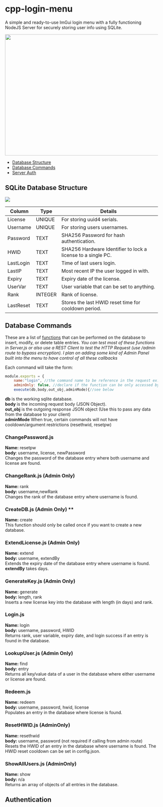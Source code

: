 # cpp-login-menu
A simple and ready-to-use ImGui login menu with a fully functioning NodeJS Server for securely storing user info using SQLite.
<p align="center">
<kbd><img height="400" width = "650" src="https://i.gyazo.com/67c1d77797cb4ea84751cbd337ca99e4.gif"/></kbd>
</p>


* [Database Structure](https://github.com/fsalinas26/cpp-login-menu#sqlite-database-structure)  
* [Database Commands](https://github.com/fsalinas26/cpp-login-menu#database-commands)  
* [Server Auth](https://github.com/fsalinas26/cpp-login-menu#authentication)  

## SQLite Database Structure  
<img src="https://i.gyazo.com/15d1064b2e246d6facc2d7e8bed6f9e1.png">

| Column  | Type | Details |
| ------------- |---| ------------- |
| License |UNIQUE| For storing uuid4 serials.   |
| Username |UNIQUE|For storing users usernames.  |
| Password  |TEXT|SHA256 Password for hash authentication.  |
| HWID  |TEXT|SHA256 Hardware Identifier to lock a license to a single PC.  |
| LastLogin  |TEXT| Time of last users login.  |
| LastIP  |TEXT|Most recent IP the user logged in with.  |
| Expiry  |TEXT|Expiry date of the license.  |
| UserVar  |TEXT|User variable that can be set to anything.  |
| Rank  |INTEGER|Rank of license.  |
| LastReset  |TEXT| Stores the last HWID reset time for cooldown period.  |

## Database Commands  
These are a list of [functions](https://github.com/fsalinas26/cpp-login-menu/tree/master/NodeJS%20Server/Commands) that can be performed on the database to insert, modify, or delete table entries.
*You can test most of these functions in Server.js or also use a REST Client to test the HTTP Request (use /admin route to bypass encryption). I plan on adding some kind of Admin Panel built into the menu to have control of all these callbacks*  

Each command will take the form:  
```javascript
module.exports = {
    name:"login", //the command name to be reference in the request ex. {"command": "login"}
    adminOnly: false, //declare if the function can be only accessed by admin clients
    execute(db,body,out_obj,adminMode){//see below
```
**db** is the working sqlite database.  
**body** is the incoming request body (JSON Object).  
**out_obj** is the outgoing response JSON object (Use this to pass any data from the database to your client)  
**adminMode** When true, certain commands will not have cooldown/argument restrictions (resethwid, resetpw)   
### ChangePassword.js  
**Name:** resetpw  
**body**: username, license, newPassword  
Changes the password of the database entry where both username and license are found.  

### ChangeRank.js (Admin Only)  
**Name:** rank  
**body:** username,newRank  
Changes the rank of the database entry where username is found.

### CreateDB.js (Admin Only) **  
**Name:** create  
This function should only be called once if you want to create a new database.  

### ExtendLicense.js (Admin Only)   
**Name:** extend  
**body:** username, extendBy  
Extends the expiry date of the database entry where username is found. **extendBy** takes days.  

### GenerateKey.js (Admin Only)  
**Name:** generate  
**body:** length, rank  
Inserts a new license key into the database with length (in days) and rank.      

### Login.js 
**Name:** login  
**body:** username, password, HWID  
Returns rank, user variable, expiry date, and login success if an entry is found in the database.  

### LookupUser.js (Admin Only)  
**Name:** find  
**body:** entry  
Returns all key/value data of a user in the database where either username or license are found.  

### Redeem.js 
**Name:** redeem  
**body:** username, password, hwid, license  
Populates an entry in the database where license is found.  

### ResetHWID.js (AdminOnly)
**Name:** resethwid  
**body:** username, password (not required if calling from admin route)  
Resets the HWID of an entry in the database where username is found. The HWID reset cooldown can be set in config.json.  

### ShowAllUsers.js (AdminOnly)
**Name:** show  
**body:** n/a  
Returns an array of objects of all entries in the database.  


## Authentication

